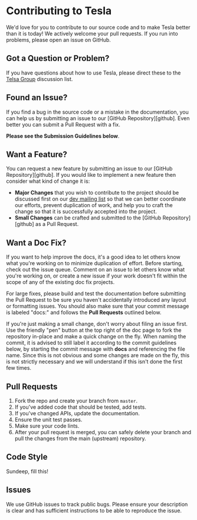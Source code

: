 # Contributing to Tesla

We'd love for you to contribute to our source code and to make Tesla better than it is today! 
We actively welcome your pull requests.  If you run into problems, please open an issue on GitHub.

## Got a Question or Problem?

If you have questions about how to use Tesla, please direct these to the [Telsa Group](mailto:tesla@expedia.com)
discussion list.

## <a name="issue"></a> Found an Issue?
If you find a bug in the source code or a mistake in the documentation, you can help us by
submitting an issue to our [GitHub Repository][github]. Even better you can submit a Pull Request
with a fix.

**Please see the Submission Guidelines below**.

## <a name="feature"></a> Want a Feature?
You can request a new feature by submitting an issue to our [GitHub Repository][github].  If you
would like to implement a new feature then consider what kind of change it is:

* **Major Changes** that you wish to contribute to the project should be discussed first on our
[dev mailing list](mailto:tesla@expedia.com) so that we can better coordinate our efforts, prevent
duplication of work, and help you to craft the change so that it is successfully accepted into the
project.
* **Small Changes** can be crafted and submitted to the [GitHub Repository][github] as a Pull Request.

## <a name="docs"></a> Want a Doc Fix?
If you want to help improve the docs, it's a good idea to let others know what you're working on to
minimize duplication of effort. Before starting, check out the issue queue.
Comment on an issue to let others know what you're working on, or create a new issue if your work
doesn't fit within the scope of any of the existing doc fix projects.

For large fixes, please build and test the documentation before submitting the Pull Request to be sure you haven't
accidentally introduced any layout or formatting issues. You should also make sure that your commit message
is labeled "docs:" and follows the **Pull Requests** outlined below.

If you're just making a small change, don't worry about filing an issue first. Use the friendly "pen" button at the top right of the doc page to fork the repository in-place and make a quick change on the fly. When naming the commit, it is advised to still label it according to the commit guidelines below, by starting the commit message with **docs** and referencing the file name. Since this is not obvious and some changes are made on the fly, this is not strictly necessary and we will understand if this isn't done the first few times. 

## Pull Requests
1. Fork the repo and create your branch from `master`.
2. If you've added code that should be tested, add tests.
3. If you've changed APIs, update the documentation.
4. Ensure the unit test passes.
5. Make sure your code lints.
6. After your pull request is merged, you can safely delete your branch and pull the changes from the main (upstream) repository.

## Code Style
Sundeep, fill this!

## Issues
We use GitHub issues to track public bugs. Please ensure your description is
clear and has sufficient instructions to be able to reproduce the issue.

